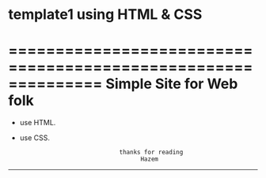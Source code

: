 # template1 using HTML & CSS
==============================================================
                  Simple Site for Web folk
==============================================================
                              
* use HTML.
* use CSS.

                                  thanks for reading
                                        Hazem

****************************************************************
